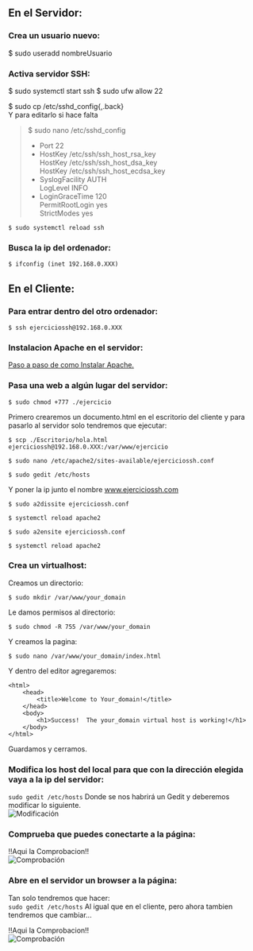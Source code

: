 ## En el Servidor: 

### Crea un usuario nuevo:

$ sudo useradd nombreUsuario

### Activa servidor SSH: 

$ sudo systemctl start ssh
$ sudo ufw allow 22

$ sudo cp /etc/sshd_config{,.back}  
Y para editarlo si hace falta  
> $ sudo nano /etc/sshd_config  
> - Port 22  
> - HostKey /etc/ssh/ssh_host_rsa_key  
  HostKey /etc/ssh/ssh_host_dsa_key  
  HostKey /etc/ssh/ssh_host_ecdsa_key  
> - SyslogFacility AUTH  
  LogLevel INFO  
> - LoginGraceTime 120  
  PermitRootLogin yes  
  StrictModes yes
  
```  
$ sudo systemctl reload ssh
```  
### Busca la ip del ordenador:
```  
$ ifconfig (inet 192.168.0.XXX)
```  

## En el Cliente: 

### Para entrar dentro del otro ordenador: 
```  
$ ssh ejerciciossh@192.168.0.XXX
```
### Instalacion Apache en el servidor:  
[Paso a paso de como Instalar Apache.](https://github.com/PauMadu/Tema-3/blob/main/MemoriasApache.md)

### Pasa una web a algún lugar del servidor: 
``` 
$ sudo chmod +777 ./ejercicio
``` 

Primero crearemos un documento.html en el escritorio del cliente y para pasarlo al servidor solo tendremos que ejecutar:
``` 
$ scp ./Escritorio/hola.html ejerciciossh@192.168.0.XXX:/var/www/ejercicio
``` 
``` 
$ sudo nano /etc/apache2/sites-available/ejerciciossh.conf
``` 
``` 
$ sudo gedit /etc/hosts  
``` 
Y poner la ip junto el nombre www.ejerciciossh.com
``` 
$ sudo a2dissite ejerciciossh.conf
``` 
``` 
$ systemctl reload apache2
``` 
``` 
$ sudo a2ensite ejerciciossh.conf
``` 
``` 
$ systemctl reload apache2
``` 

### Crea un virtualhost: 

Creamos un directorio:  
```  
$ sudo mkdir /var/www/your_domain 
```  
Le damos permisos al directorio:  
``` 
$ sudo chmod -R 755 /var/www/your_domain  
``` 
Y creamos la pagina:
``` 
$ sudo nano /var/www/your_domain/index.html
``` 
Y dentro del editor agregaremos:  
``` 
<html>
    <head>
        <title>Welcome to Your_domain!</title>
    </head>
    <body>
        <h1>Success!  The your_domain virtual host is working!</h1>
    </body>
</html>
``` 
Guardamos y cerramos.

### Modifica los host del local para que con la dirección elegida vaya a la ip del servidor: 

```sudo gedit /etc/hosts```
Donde se nos habrirá un Gedit y deberemos modificar lo siguiente.  
![Modificación](https://github.com/PauMadu/Tema-4/blob/main/hosts.png)
### Comprueba que puedes conectarte a la página:  
!!Aqui la Comprobacion!!  
![Comprobación](https://github.com/PauMadu/Tema-4/blob/main/Comprobacion.png)

### Abre en el servidor un browser a la página: 
Tan solo tendremos que hacer:  
```sudo gedit /etc/hosts```
Al igual que en el cliente, pero ahora tambien tendremos que cambiar...  
![]()

!!Aqui la Comprobacion!!  
![Comprobación](https://github.com/PauMadu/Tema-4/blob/main/hosts%20Server.png)

